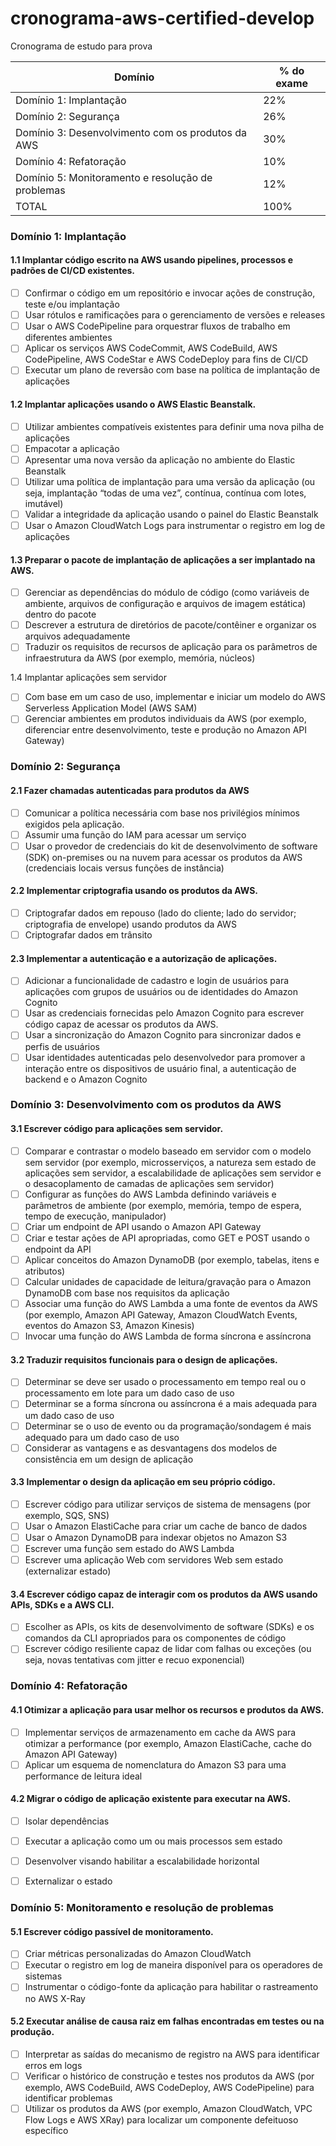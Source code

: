 # cronograma-aws-certified-develop
Cronograma de estudo para prova

| Domínio                                                |  % do exame  |
| ------------------------------------------------------ | -----------  |
| Domínio 1: Implantação                                 | 22%          |
| Domínio 2:  Segurança                                  | 26%          |
| Domínio 3:  Desenvolvimento com os produtos da AWS     | 30%          |
| Domínio 4:  Refatoração                                | 10%          |
| Domínio 5:  Monitoramento e resolução de problemas     | 12%          |
| TOTAL                                                  | 100%         |                                      

### Domínio 1: Implantação

#### 1.1 Implantar código escrito na AWS usando pipelines, processos e padrões de CI/CD existentes.
- [ ] Confirmar o código em um repositório e invocar ações de construção, teste e/ou implantação
- [ ] Usar rótulos e ramificações para o gerenciamento de versões e releases
- [ ] Usar o AWS CodePipeline para orquestrar fluxos de trabalho em diferentes ambientes
- [ ] Aplicar os serviços AWS CodeCommit, AWS CodeBuild, AWS CodePipeline, AWS CodeStar
e AWS CodeDeploy para fins de CI/CD
- [ ] Executar um plano de reversão com base na política de implantação de aplicações

#### 1.2 Implantar aplicações usando o AWS Elastic Beanstalk.
- [ ] Utilizar ambientes compatíveis existentes para definir uma nova pilha de aplicações
- [ ] Empacotar a aplicação
- [ ] Apresentar uma nova versão da aplicação no ambiente do Elastic Beanstalk
- [ ] Utilizar uma política de implantação para uma versão da aplicação (ou seja, implantação
“todas de uma vez”, contínua, contínua com lotes, imutável)
- [ ] Validar a integridade da aplicação usando o painel do Elastic Beanstalk
- [ ] Usar o Amazon CloudWatch Logs para instrumentar o registro em log de aplicações

#### 1.3 Preparar o pacote de implantação de aplicações a ser implantado na AWS.
- [ ] Gerenciar as dependências do módulo de código (como variáveis de ambiente, arquivos de
configuração e arquivos de imagem estática) dentro do pacote
- [ ] Descrever a estrutura de diretórios de pacote/contêiner e organizar os arquivos
adequadamente
- [ ] Traduzir os requisitos de recursos de aplicação para os parâmetros de infraestrutura da
AWS (por exemplo, memória, núcleos)

1.4 Implantar aplicações sem servidor
- [ ] Com base em um caso de uso, implementar e iniciar um modelo do AWS Serverless
Application Model (AWS SAM)
- [ ] Gerenciar ambientes em produtos individuais da AWS (por exemplo, diferenciar entre
desenvolvimento, teste e produção no Amazon API Gateway)

### Domínio 2: Segurança

#### 2.1 Fazer chamadas autenticadas para produtos da AWS
- [ ] Comunicar a política necessária com base nos privilégios mínimos exigidos pela aplicação.
- [ ] Assumir uma função do IAM para acessar um serviço
- [ ] Usar o provedor de credenciais do kit de desenvolvimento de software (SDK) on-premises ou
na nuvem para acessar os produtos da AWS (credenciais locais versus funções de instância)

#### 2.2 Implementar criptografia usando os produtos da AWS.
- [ ] Criptografar dados em repouso (lado do cliente; lado do servidor; criptografia de envelope)
usando produtos da AWS
- [ ] Criptografar dados em trânsito

#### 2.3 Implementar a autenticação e a autorização de aplicações.
- [ ] Adicionar a funcionalidade de cadastro e login de usuários para aplicações com grupos de
usuários ou de identidades do Amazon Cognito
- [ ] Usar as credenciais fornecidas pelo Amazon Cognito para escrever código capaz de acessar
os produtos da AWS.
- [ ] Usar a sincronização do Amazon Cognito para sincronizar dados e perfis de usuários
- [ ] Usar identidades autenticadas pelo desenvolvedor para promover a interação entre os
dispositivos de usuário final, a autenticação de backend e o Amazon Cognito

### Domínio 3: Desenvolvimento com os produtos da AWS

#### 3.1 Escrever código para aplicações sem servidor.
- [ ] Comparar e contrastar o modelo baseado em servidor com o modelo sem servidor (por
exemplo, microsserviços, a natureza sem estado de aplicações sem servidor, a
escalabilidade de aplicações sem servidor e o desacoplamento de camadas de aplicações
sem servidor)
- [ ] Configurar as funções do AWS Lambda definindo variáveis e parâmetros de ambiente (por
exemplo, memória, tempo de espera, tempo de execução, manipulador)
- [ ] Criar um endpoint de API usando o Amazon API Gateway
- [ ] Criar e testar ações de API apropriadas, como GET e POST usando o endpoint da API
- [ ] Aplicar conceitos do Amazon DynamoDB (por exemplo, tabelas, itens e atributos)
- [ ] Calcular unidades de capacidade de leitura/gravação para o Amazon DynamoDB com base
nos requisitos da aplicação
- [ ] Associar uma função do AWS Lambda a uma fonte de eventos da AWS (por exemplo,
Amazon API Gateway, Amazon CloudWatch Events, eventos do Amazon S3, Amazon
Kinesis)
- [ ] Invocar uma função do AWS Lambda de forma síncrona e assíncrona

#### 3.2 Traduzir requisitos funcionais para o design de aplicações.
- [ ] Determinar se deve ser usado o processamento em tempo real ou o processamento em lote
para um dado caso de uso
- [ ] Determinar se a forma síncrona ou assíncrona é a mais adequada para um dado caso de
uso
- [ ] Determinar se o uso de evento ou da programação/sondagem é mais adequado para um
dado caso de uso
- [ ] Considerar as vantagens e as desvantagens dos modelos de consistência em um design de
aplicação

#### 3.3 Implementar o design da aplicação em seu próprio código.
- [ ] Escrever código para utilizar serviços de sistema de mensagens (por exemplo, SQS, SNS)
- [ ] Usar o Amazon ElastiCache para criar um cache de banco de dados
- [ ] Usar o Amazon DynamoDB para indexar objetos no Amazon S3
- [ ] Escrever uma função sem estado do AWS Lambda
- [ ] Escrever uma aplicação Web com servidores Web sem estado (externalizar estado)

#### 3.4 Escrever código capaz de interagir com os produtos da AWS usando APIs, SDKs e a AWS CLI.
- [ ] Escolher as APIs, os kits de desenvolvimento de software (SDKs) e os comandos da CLI
apropriados para os componentes de código
- [ ] Escrever código resiliente capaz de lidar com falhas ou exceções (ou seja, novas tentativas
com jitter e recuo exponencial)

### Domínio 4: Refatoração

#### 4.1  Otimizar a aplicação para usar melhor os recursos e produtos da AWS.
- [ ] Implementar serviços de armazenamento em cache da AWS para otimizar a performance
(por exemplo, Amazon ElastiCache, cache do Amazon API Gateway)
- [ ] Aplicar um esquema de nomenclatura do Amazon S3 para uma performance de leitura ideal

#### 4.2 Migrar o código de aplicação existente para executar na AWS.
- [ ] Isolar dependências
- [ ] Executar a aplicação como um ou mais processos sem estado
- [ ] Desenvolver visando habilitar a escalabilidade horizontal

- [ ] Externalizar o estado

### Domínio 5: Monitoramento e resolução de problemas

#### 5.1 Escrever código passível de monitoramento.
- [ ] Criar métricas personalizadas do Amazon CloudWatch
- [ ] Executar o registro em log de maneira disponível para os operadores de sistemas
- [ ] Instrumentar o código-fonte da aplicação para habilitar o rastreamento no AWS X-Ray

#### 5.2 Executar análise de causa raiz em falhas encontradas em testes ou na produção.
- [ ] Interpretar as saídas do mecanismo de registro na AWS para identificar erros em logs
- [ ] Verificar o histórico de construção e testes nos produtos da AWS (por exemplo, AWS
CodeBuild, AWS CodeDeploy, AWS CodePipeline) para identificar problemas
- [ ] Utilizar os produtos da AWS (por exemplo, Amazon CloudWatch, VPC Flow Logs e AWS XRay) para localizar um componente defeituoso específico

